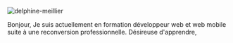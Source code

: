 
![delphine-meillier](https://github.com/dmeillier/Delphine-Meillier/assets/133671315/55281b88-d5df-4aae-bd5e-2e05203127b3)

Bonjour,
Je suis actuellement en formation développeur web et web mobile suite à une reconversion professionnelle.
Désireuse d'apprendre, 
